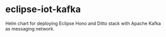 # eclipse-iot-kafka
Helm chart for deploying Eclipse Hono and Ditto stack with Apache Kafka as messaging network.
